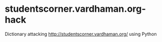 # studentscorner.vardhaman.org-hack
Dictionary attacking http://studentscorner.vardhaman.org/ using Python
